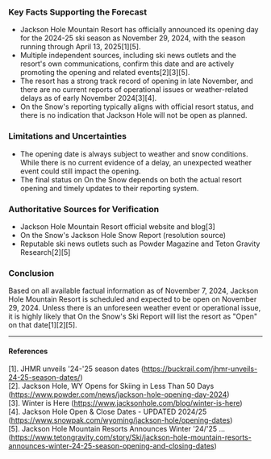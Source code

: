 ### Key Facts Supporting the Forecast

- Jackson Hole Mountain Resort has officially announced its opening day for the 2024-25 ski season as November 29, 2024, with the season running through April 13, 2025[1][5].
- Multiple independent sources, including ski news outlets and the resort's own communications, confirm this date and are actively promoting the opening and related events[2][3][5].
- The resort has a strong track record of opening in late November, and there are no current reports of operational issues or weather-related delays as of early November 2024[3][4].
- On the Snow's reporting typically aligns with official resort status, and there is no indication that Jackson Hole will not be open as planned.

### Limitations and Uncertainties

- The opening date is always subject to weather and snow conditions. While there is no current evidence of a delay, an unexpected weather event could still impact the opening.
- The final status on On the Snow depends on both the actual resort opening and timely updates to their reporting system.

### Authoritative Sources for Verification

- Jackson Hole Mountain Resort official website and blog[3]
- On the Snow's Jackson Hole Snow Report (resolution source)
- Reputable ski news outlets such as Powder Magazine and Teton Gravity Research[2][5]

### Conclusion

Based on all available factual information as of November 7, 2024, Jackson Hole Mountain Resort is scheduled and expected to be open on November 29, 2024. Unless there is an unforeseen weather event or operational issue, it is highly likely that On the Snow's Ski Report will list the resort as "Open" on that date[1][2][5].

---

#### References

[1]. JHMR unveils '24-'25 season dates (https://buckrail.com/jhmr-unveils-24-25-season-dates/)  
[2]. Jackson Hole, WY Opens for Skiing in Less Than 50 Days (https://www.powder.com/news/jackson-hole-opening-day-2024)  
[3]. Winter is Here (https://www.jacksonhole.com/blog/winter-is-here)  
[4]. Jackson Hole Open & Close Dates - UPDATED 2024/25 (https://www.snowpak.com/wyoming/jackson-hole/opening-dates)  
[5]. Jackson Hole Mountain Resorts Announces Winter '24/'25 ... (https://www.tetongravity.com/story/Ski/jackson-hole-mountain-resorts-announces-winter-24-25-season-opening-and-closing-dates)